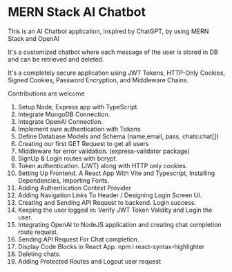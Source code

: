 # MERN Stack AI Chatbot

This is an AI Chatbot application, inspired by ChatGPT, by using MERN Stack and OpenAI

It's a customized chatbot where each message of the user is stored in DB and can be retrieved and deleted.

It's a completely secure application using JWT Tokens, HTTP-Only Cookies, Signed Cookies, Password Encryption, and Middleware Chains.

Contributions are welcome

1. Setup Node, Express app with TypeScript.
2. Integrate MongoDB Connection.
3. Integrate OpenAI Connection.
4. Implement sure authentication with Tokens
5. Define Database Models and Schema (name,email, pass, chats:chat[])
6. Creating our first GET Request to get all users
7. Middleware for error validation. (express-validator package)
8. SignUp & Login routes with bcrypt.
9. Token authentication. (JWT) along with HTTP only cookies.
10. Setting Up Frontend. A React App With Vite and Typescript, Installing Dependencies, Importing Fonts.
11. Adding Authentication Context Provider
12. Adding Navigation Links To Header / Designing Login Screen UI.
13. Creating and Sending API Request to backend. Login success.
14. Keeping the user logged in: Verify JWT Token Validity and Login the user.
15. Integrating OpenAI to NodeJS application and creating chat completion route request.
16. Sending API Request For Chat completion.
17. Display Code Blocks in React App. npm i react-syntax-highlighter
18. Deleting chats.
19. Adding Protected Routes and Logout user request
